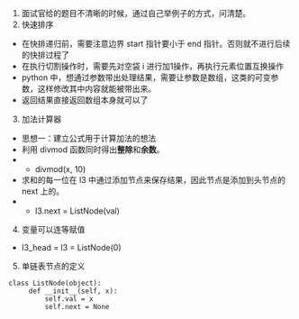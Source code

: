 1. 面试官给的题目不清晰的时候，通过自己举例子的方式，问清楚。
2. 快速排序
+ 在快排递归前，需要注意边界 start 指针要小于 end 指针。否则就不进行后续的快排过程了
+ 在执行切割操作时，需要先对空袋 i 进行加1操作，再执行元素位置互换操作
+ python 中，想通过参数带出处理结果，需要让参数是数组，这类的可变参数，这样修改其中内容就能被带出来。
+ 返回结果直接返回数组本身就可以了
3. 加法计算器
+ 思想一：建立公式用于计算加法的想法
+ 利用 divmod 函数同时得出**整除**和**余数**。
+ + divmod(x, 10)
+ 求和的每一位在 l3 中通过添加节点来保存结果，因此节点是添加到头节点的 next 上的。
+ + l3.next = ListNode(val)
4. 变量可以连等赋值
+ l3_head = l3 = ListNode(0)
5. 单链表节点的定义
```
class ListNode(object):
     def __init__(self, x):
         self.val = x
         self.next = None
```
